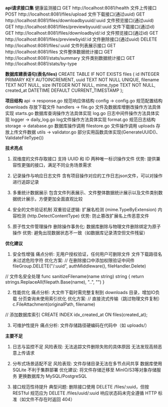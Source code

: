 **api请求接口集**
健康监测接口
GET http://localhost:8081/health
文件上传接口
POST http://localhost:8081/files/upload
文件下载接口(通过uuid)
GET http://localhost:8081/files/downloadbyuuid/:uuid
文件预览接口(通过uuid)
GET http://localhost:8081/files/previewbyuuid/:uuid
文件下载接口(通过id)
GET http://localhost:8081/files/downloadbyid/:id
文件预览接口(通过id)
GET http://localhost:8081/files/previewbyid/:id
文件删除接口(通过uuid)
DELETE http://localhost:8081/files/:uuid
文件列表展示接口
GET http://localhost:8081/files
文件整体数据统计接口
GET http://localhost:8081/stats/summary
文件类别数据统计接口
GET http://localhost:8081/stats/by-type


**数据库建表语句(表名files)**
CREATE TABLE IF NOT EXISTS files (
    id INTEGER PRIMARY KEY AUTOINCREMENT,
    uuid TEXT NOT NULL UNIQUE,
    filename TEXT NOT NULL,
    size INTEGER NOT NULL,
    mime_type TEXT NOT NULL,
    created_at DATETIME DEFAULT CURRENT_TIMESTAMP
);


**项目结构**
api -> response.go 规范响应体结构
config -> config.go 规范配置结构
downloads 存放下载文件
handlers -> file.go 文件及数据库增删改操作方法具体实现 
            starts.go 数据库查询操作方法具体实现 
            log.go 日志中间件操作方法具体实现
logger -> daily_log.go log文件操作方法具体实现 format.go 规范日志结构
storage -> database.go 数据库操作调用 filestore.go 文件操作调用
uploads 存放上传文件数据
utils -> validator.go 部分实用函数具体实现(GenerateUUID()、ValidateFileType())


**技术亮点**
1. ​​双维度的文件存取接口​​
支持 ​​UUID​​ 和 ​​ID​​ 两种唯一标识操作文件
​​优势​​: 提供兼容性更强的接口，满足不同业务场景需求

2. 记录操作与响应日志文件
含有项目操作对应的工作日志json文件，可以对操作进行追踪记录

3. 多重统计数据展示
包含文件列表展示、文件整体数据统计展示以及文件类别数据统计展示，方便更加全面直观比较

4. ​​安全的文件验证机制​​
​​双重验证逻辑​​:
扩展名检测 (mime.TypeByExtension)
内容检测 (http.DetectContentType)
​​优势​​: 防止篡改扩展名上传恶意文件

5. ​​原子性文件管理操作​​
​​删除操作事务化​​: 数据库删除与物理文件删除绑定为原子操作
​​优势​​: 避免出现数据状态不一致（如数据库记录清空但文件残留）


**优化建议**
1. ​​安全性增强​​
​​痛点分析​​:
无用户授权验证，任何用户可删除文件
文件下载路径名未过滤危险字符
​​优化方案​​:
// 在删除接口中添加权限验证中间件
fileGroup.DELETE("/:uuid", authMiddleware(), fileHandler.Delete)

// 文件名安全处理
func sanitizeFilename(name string) string {
    return strings.ReplaceAll(filepath.Base(name), "..", "")
}

2. ​​性能优化​​
​​痛点分析​​:
大文件下载时需完整复制到 downloads 目录，增加IO负载
分页查询未使用索引优化
​​优化方案​​:
// 直接流式传输（跳过物理文件复制）
c.FileAttachment(originalPath, filename)

// 添加数据库索引
CREATE INDEX idx_created_at ON files(created_at);

3. ​​可维护性提升​​
​​痛点分析​​:
文件存储路径硬编码在代码中（如 uploads/）


**主要不足**
1. ​​日志与监控不足​​
​​风险表现​​:
无法追踪文件删除失败的具体原因
无法发现高频恶意上传请求

2. ​​分布式场景适配不足​​
​​风险表现​​:
文件存储目录无法在多节点间共享
数据库使用 SQLite 不利于集群部署
​​优化建议​​:
将文件存储迁移至 ​​MinIO/S3​​ 等对象存储服务
更换数据库为 ​​MySQL/PostgreSQL​​

3. ​​接口规范性待提升​​
​​典型问题​​:
删除接口使用 DELETE /files/:uuid，但按 RESTful 规范应为 DELETE /files/uuid/:uuid
响应状态码未完全遵循 HTTP 标准（如文件不存在时返回 404）